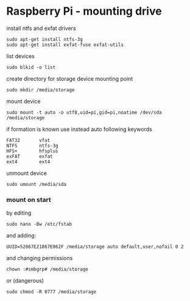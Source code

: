 # Raspberry Pi - mounting drive

install ntfs and exfat drivers
```
sudo apt-get install ntfs-3g
sudo apt-get install exfat-fuse exfat-utils
```

list devices
```
sudo blkid -o list
```

create directory for storage device mounting point
```
sudo mkdir /media/storage
```

mount device
```
sudo mount -t auto -o utf8,uid=pi,gid=pi,noatime /dev/sda /media/storage
```

if formation is known use instead auto following keywords
```
FAT32		vfat
NTFS		ntfs-3g
HFS+		hfsplus
exFAT		exfat
ext4		ext4
```

unmount device
```
sudo umount /media/sda
```

### mount on start
by editing
```
sudo nano -Bw /etc/fstab
```
and adding:
```
UUID=52867E21867E062F /media/storage auto default,user,nofail 0 2
```
and changing permissions
```
chown :#smbgrp# /media/storage
```
or (dangerous)
```
sudo chmod -R 0777 /media/storage
```
